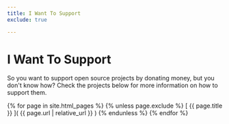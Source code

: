 ```yaml
---
title: I Want To Support
exclude: true

---
```

# I Want To Support

So you want to support open source projects by donating money, but you don't know how? Check the projects below for more information on how to support them.

{% for page in site.html_pages %}
  {% unless page.exclude %}
[ {{ page.title }} ]( {{ page.url | relative_url }} )
  {% endunless %}
{% endfor %}
